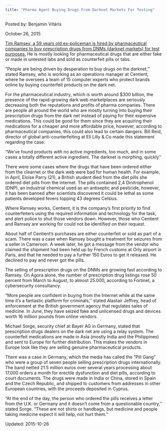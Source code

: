 ```yaml
---
title: "Pharma Agent Buying Drugs From Darknet Markets For Testing"
---
```


Posted by: Benjamin Vitáris 

<span>October 26, 2015</span>




<p><a href="http://www.msn.com/en-us/money/markets/why-big-pharma-is-doing-drug-deals-on-the-dark-net/ar-BBmgSTN">Tim Ramsey, a 59 years old ex-policeman is hired by pharmaceutical companies to buy prescription drugs from DNMs (darknet markets) for test purposes.</a> He is mostly looking for pharmaceutical drugs that are either fake or made in untested labs and sold as counterfeit pills or tabs.</p>
<p>“People are being driven by desperation to buy drugs on the darknet,’’ stated Ramsey, who is working as an operations manager at Centient, where he oversees a team of 15 computer experts who protect brands online by buying counterfeit products on the dark net.</p>
<p>For the pharmaceutical industry, which is worth around $300 billion, the presence of the rapid-growing dark web marketplaces are seriously decreasing both the reputations and profits of pharma companies. There are people all around the world who are mostly turning into buying their prescription drugs from the dark net instead of paying for their expensive medications. This could be good for them since they are acquiring their medications for a cheaper and more affordable price, however, according to pharmaceutical companies, this could also lead to certain dangers. Bill Reid, director of global anti-counterfeiting at Eli Lilly &amp; Co made this statement regarding the case:</p>
<p>“We’ve found products with no active ingredients, too much, and in some cases a totally different active ingredient. The darknet is morphing, quickly’’</p>
<p>There were some cases where the drugs that have been ordered either from the clearnet or the dark web were bad for human health. For example, in April, Eloise Parry (21), a British student died from the diet pills she ordered diet pills from the internet. The pills contained 2,4 Dinitrophenol (DNP), an industrial chemical used as an antiseptic and pesticide, however, it has been banned after scientists discovered it could be lethal as some patients developed fevers topping 43 degrees Celsius.</p>
<p>Where Ramsey works, Centient, it is the company’s first priority to find counterfeiters using the required information and technology for the task, and alert police to shut those vendors down. However, those who Centient and Ramsey are working for could not be identified on their request.</p>
<p>About half of Centient’s purchases are either counterfeit or sold as part of a scam. There was a case when Ramsey bought a treatment for seizures from a seller in Cameroon. A week later, he got a message from the vendor who claimed the shipment had been held up by French customs at Orly airport in Paris, and that he needed to pay a further 150 Euros to get it released. He declined to pay and never got the pills.</p>
<p>The selling of prescription drugs on the DNMs are growing fast according to Ramsey. On Agora alone, the number of prescription drug listings rose 50 percent from March to August, to almost 25.000, according to Fortinet, a cybersecurity consultancy.</p>
<p>“More people are confident in buying from the Internet while at the same time it’s a fantastic platform for criminals,’’ stated Alastair Jeffrey, head of enforcement at the British government agency that regulates sales of medicine. In June, they have seized fake and unlicensed drugs and devices worth 16 million pounds from online vendors.</p>
<p>Michael Sorge, security chief at Bayer AG in Germany, stated that prescription drugs dealers on the dark net are using a relay system. The counterfeit medications are made in Asia (mostly India and the Philippines) and sent to Europe for further distribution. This makes the vendors in Europe look like they are selling genuine pharmaceutical products.</p>
<p>There was a case in Germany, which the media has called the “Pill Gang” who were a group of seven people selling prescription drugs internationally. The band netted 21.5 million euros over several years processing about 17.000 orders a month for erectile dysfunction and diet pills, according to court documents. The drugs were made in India or China, stored in Spain and the Czech Republic, and shipped to customers from addresses in other European countries, with the proceeds deposited in Cyprus.</p>
<p>“At the end of the day, the person who ordered the pills receives a letter from the U.K. or Germany and it doesn’t come from a questionable country,’’ stated Sorge. “These are not shirts or handbags, but medicine and people taking medicine expect it will help, not hurt them.’’</p>

Updated: 2015-10-26


